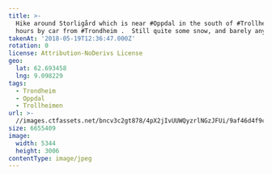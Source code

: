```yaml
---
title: >-
  Hike around Storligård which is near #Oppdal in the south of #Trollheimen, 3
  hours by car from #Trondheim .  Still quite some snow, and barely any hikers.
takenAt: '2018-05-19T12:36:47.000Z'
rotation: 0
license: Attribution-NoDerivs License
geo:
  lat: 62.693458
  lng: 9.098229
tags:
  - Trondheim
  - Oppdal
  - Trollheimen
url: >-
  //images.ctfassets.net/bncv3c2gt878/4pX2jIvUUWQyzrlNGzJFUi/9af46d4f9c37d2862a4a04dc03882e4f/hike-around-storligrd-which-is-near-oppdal-in-the-south-of-trollheimen-3-hours-by-car-from-trondheim---still-quite-some-snow-and
size: 6655409
image:
  width: 5344
  height: 3006
contentType: image/jpeg
---
```



